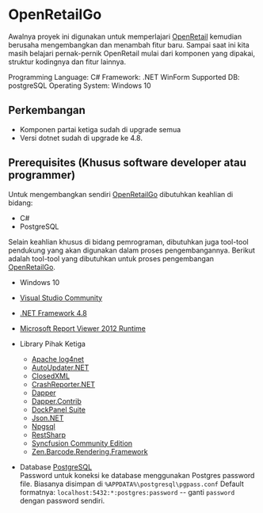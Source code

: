 OpenRetailGo
============

Awalnya proyek ini digunakan untuk memperlajari [OpenRetail](https://github.com/rudi-krsoftware/open-retail) kemudian berusaha mengembangkan dan menambah fitur baru. Sampai saat ini kita masih belajari pernak-pernik OpenRetail mulai dari komponen yang dipakai, struktur kodingnya dan fitur lainnya.

Programming Language: C#
Framework: .NET WinForm
Supported DB: postgreSQL
Operating System: Windows 10

Perkembangan 
-------------------
* Komponen partai ketiga sudah di upgrade semua
* Versi dotnet sudah di upgrade ke 4.8.

Prerequisites (Khusus software developer atau programmer)
---------------------------------------------------------
Untuk mengembangkan sendiri [OpenRetailGo](https://github.com/initprog/OpenRetailGo) dibutuhkan keahlian di bidang:
* C#
* PostgreSQL

Selain keahlian khusus di bidang pemrograman, dibutuhkan juga tool-tool pendukung yang akan digunakan dalam proses pengembangannya. Berikut adalah tool-tool yang dibutuhkan untuk proses pengembangan [OpenRetailGo](https://github.com/initprog/OpenRetailGo).

* Windows 10
* [Visual Studio Community](https://visualstudio.microsoft.com/vs/community/)
* [.NET Framework 4.8](https://dotnet.microsoft.com/download/dotnet-framework)
* [Microsoft Report Viewer 2012 Runtime](https://www.microsoft.com/en-us/download/details.aspx?id=35747)    

* Library Pihak Ketiga
  * [Apache log4net](https://www.nuget.org/packages/log4net/)
  * [AutoUpdater.NET](https://www.nuget.org/packages/Autoupdater.NET.Official/)
  * [ClosedXML](https://www.nuget.org/packages/ClosedXML/)
  * [CrashReporter.NET](http://www.nuget.org/packages/CrashReporter.NET.Official/)
  * [Dapper](http://www.nuget.org/packages/Dapper/)
  * [Dapper.Contrib](http://www.nuget.org/packages/Dapper.Contrib/)
  * [DockPanel Suite](https://www.nuget.org/packages/DockPanelSuite/)
  * [Json.NET](http://www.nuget.org/packages/Newtonsoft.Json)
  * [Npgsql](http://www.nuget.org/packages/Npgsql)
  * [RestSharp](https://www.nuget.org/packages/RestSharp/)    	    
  * [Syncfusion Community Edition](https://www.syncfusion.com/products/communitylicense/)
  * [Zen.Barcode.Rendering.Framework](https://www.nuget.org/packages/Zen.Barcode.Rendering.Framework/)

* Database [PostgreSQL](https://www.postgresql.org/)  
  Password untuk koneksi ke database menggunakan Postgres password file. Biasanya disimpan di ```%APPDATA%\postgresql\pgpass.conf```
  Default formatnya: ```localhost:5432:*:postgres:password```  -- ganti ```password``` dengan password sendiri.



